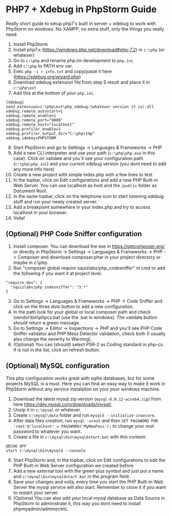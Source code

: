 # PHP7 + Xdebug in PhpStorm Guide

Really short guide to setup php7's built in server + xdebug to work with PhpStorm on windows. No XAMPP, no extra stuff, only the things you really need.

1. Install PhpStorm
2. Install php7.x (https://windows.php.net/download#php-7.2) in `c:\php` (or whatever)
3. Go to `c:\php` and rename php.ini-development to `php.ini`
4. Add `c:\php` to PATH env var.
5. Exec `php -i > info.txt` and copy/paste it here (https://xdebug.org/wizard.php)
6. Download xdebug extension file from step 5 result and place it in `c:\php\ext`
7. Add this at the bottom of your `php.ini`
```
[Xdebug]
zend_extension=c:\php\ext\php_xdebug-(whatever version it is).dll
xdebug.remote_autostart=1
xdebug.remote_enable=1
xdebug.remote_port="9000"
xdebug.remote_host="localhost"
xdebug.profiler_enable=1
xdebug.profiler_output_dir="C:\php\tmp"
xdebug.idekey=PHPSTORM
```
8. Start PhpStorm and go to Settings -> Languages & Frameworks -> PHP
9. Add a new CLI interpreter and use your path (`c:\php\php.exe` in this case). Click on validate and you´ll see your configuration path (`c:\php\php.ini`) and your current xdebug version (you dont need to add any more info here)
10. Create a new project with simple index.php with a few lines to test
11. In the topbar, click on Edit configurations and add a new PHP Built-in Web Server. You can use localhost as host and the `/public` folder as Document Root.
12. In the same topbar, click on the telephone icon to start listening xdebug stuff and run your newly created server.
13. Add a breakpoint somewhere in your index.php and try to access localhost in your browser.
14. Voila!

## (Optional) PHP Code Sniffer configuration ##

1. Install composer. You can download the exe in https://getcomposer.org/ or directly in PhpStorm -> Settings -> Languages & Frameworks -> PHP -> Composer and download composer.phar in your project directory or maybe in c:\php.
2. Run "composer global require squizlabs/php_codesniffer" in cmd or add the following if you want it at project level.
```
"require-dev": {
  "squizlabs/php_codesniffer": "3.*"
}
```
3. Go to Settings -> Languages & Frameworks -> PHP -> Code Sniffer and click on the three dots button to add a new configuration.
4. In the path look for your global or local composer path and check \vendor\bin\phpcs.bat (use the .bat in windows). The validate button should return a green message.
5. Go to Settings -> Editor -> Inspections -> PHP and you'll see PHP Code Sniffer validator and PHP Mess Detector validation, check both (I usually also change the severity to Warning).
6. (Optional) You can (should) select PSR-2 as Coding standard in php-cs. If is not in the list, click on refresh button.

## (Optional) MySQL configuration ##

This php configuration works great with sqlite databases, but for some projects MySQL is a must. Here you can find an easy way to make it work in PhpStorm without any service instalation on your poor windows machine.

1. Download the latest mysql zip version (`mysql-8.0.12-winx64.zip`) from here https://dev.mysql.com/downloads/mysql/.
2. Unzip it in `c:\mysql` or whatever.
3. Create `c:\mysql\data` folder and run `mysqld --initialize-insecure`.
4. After data files creation, run `mysql -uroot` and then `SET PASSWORD FOR 'root'@'localhost' = PASSWORD('MyNewPass');` to change your root password to whatever you want.
5. Create a file in `c:\mysql\bin\mysqldstart.bat` with this content:
```
@ECHO OFF
start c:\mysql\bin\mysqld --console
```
6. Start PhpStorm and, in the topbar, click on Edit configurations to edit the PHP Built-in Web Server configuration we created before.
7. Add a new external tool with the green plus symbol and just put a name and `c:\mysql\bin\mysqldstart.bat` in the program field.
8. Save your changes and voila, every time you start the PHP Built-in Web Server the mysql service will also start. Remember to close it if you want to restart your server.
9. (Optiona) You can also add your local mysql database as Data Source in PhpStorm to administrate it, this way you dont need to install phpmyadmin/adminer/etc.

